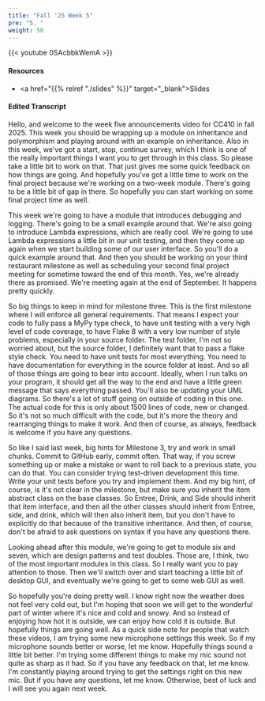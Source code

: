 ```yaml
---
title: "Fall '25 Week 5"
pre: "5. "
weight: 50
---
```


{{< youtube 0SAcbbkWemA >}}

#### Resources

* <a href="{{% relref "./slides" %}}" target="_blank">Slides</a>

#### Edited Transcript

Hello, and welcome to the week five announcements video for CC410 in fall 2025. This week you should be wrapping up a module on inheritance and polymorphism and playing around with an example on inheritance. Also in this week, we've got a start, stop, continue survey, which I think is one of the really important things I want you to get through in this class. So please take a little bit to work on that. That just gives me some quick feedback on how things are going. And hopefully you've got a little time to work on the final project because we're working on a two-week module. There's going to be a little bit of gap in there. So hopefully you can start working on some final project time as well. 

This week we're going to have a module that introduces debugging and logging. There's going to be a small example around that. We're also going to introduce Lambda expressions, which are really cool. We're going to use Lambda expressions a little bit in our unit testing, and then they come up again when we start building some of our user interface. So you'll do a quick example around that. And then you should be working on your third restaurant milestone as well as scheduling your second final project meeting for sometime toward the end of this month. Yes, we're already there as promised. We're meeting again at the end of September. It happens pretty quickly. 

So big things to keep in mind for milestone three. This is the first milestone where I will enforce all general requirements. That means I expect your code to fully pass a MyPy type check, to have unit testing with a very high level of code coverage, to have Flake 8 with a very low number of style problems, especially in your source folder. The test folder, I'm not so worried about, but the source folder, I definitely want that to pass a flake style check. You need to have unit tests for most everything. You need to have documentation for everything in the source folder at least. And so all of those things are going to bear into account. Ideally, when I run talks on your program, it should get all the way to the end and have a little green message that says everything passed. You'll also be updating your UML diagrams. So there's a lot of stuff going on outside of coding in this one. The actual code for this is only about 1500 lines of code, new or changed. So it's not so much difficult with the code, but it's more the theory and rearranging things to make it work. And then of course, as always, feedback is welcome if you have any questions. 

So like I said last week, big hints for Milestone 3, try and work in small chunks. Commit to GitHub early, commit often. That way, if you screw something up or make a mistake or want to roll back to a previous state, you can do that. You can consider trying test-driven development this time. Write your unit tests before you try and implement them. And my big hint, of course, is it's not clear in the milestone, but make sure you inherit the item abstract class on the base classes. So Entree, Drink, and Side should inherit that item interface, and then all the other classes should inherit from Entree, side, and drink, which will then also inherit item, but you don't have to explicitly do that because of the transitive inheritance. And then, of course, don't be afraid to ask questions on syntax if you have any questions there. 

Looking ahead after this module, we're going to get to module six and seven, which are design patterns and test doubles. Those are, I think, two of the most important modules in this class. So I really want you to pay attention to those. Then we'll switch over and start teaching a little bit of desktop GUI, and eventually we're going to get to some web GUI as well. 

So hopefully you're doing pretty well. I know right now the weather does not feel very cold out, but I'm hoping that soon we will get to the wonderful part of winter where it's nice and cold and snowy. And so instead of enjoying how hot it is outside, we can enjoy how cold it is outside. But hopefully things are going well. As a quick side note for people that watch these videos, I am trying some new microphone settings this week. So if my microphone sounds better or worse, let me know. Hopefully things sound a little bit better. I'm trying some different things to make my mic sound not quite as sharp as it had. So if you have any feedback on that, let me know. I'm constantly playing around trying to get the settings right on this new mic. But if you have any questions, let me know. Otherwise, best of luck and I will see you again next week. 
